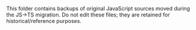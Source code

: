 This folder contains backups of original JavaScript sources moved during the JS→TS migration. Do not edit these files; they are retained for historical/reference purposes.